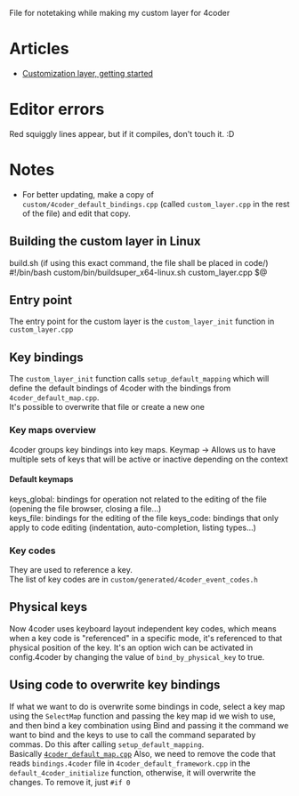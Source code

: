 File for notetaking while making my custom layer for 4coder

# Articles
- [Customization layer, getting started](https://4coder.handmade.network/forums/articles/t/7319-customization_layer_-_getting_started__4coder_4.1_])

# Editor errors
Red squiggly lines appear, but if it compiles, don't touch it. :D

# Notes
- For better updating, make a copy of `custom/4coder_default_bindings.cpp` (called `custom_layer.cpp` in the rest of the file) and edit that copy. 

## Building the custom layer in Linux
build.sh (if using this exact command, the file shall be placed in code/)
    #!/bin/bash
    custom/bin/buildsuper_x64-linux.sh custom_layer.cpp $@

## Entry point
The entry point for the custom layer is the `custom_layer_init` function in `custom_layer.cpp` 

## Key bindings
The `custom_layer_init` function calls `setup_default_mapping` which will define the default bindings of 4coder with the bindings from `4coder_default_map.cpp`.  
It's possible to overwrite that file or create a new one

### Key maps overview
4coder groups key bindings into key maps.
Keymap -> Allows us to have multiple sets of keys that will be active or inactive depending on the context

#### Default keymaps
keys_global: bindings for operation not related to the editing of the file (opening the file browser, closing a file...)   
keys_file: bindings for the editing of the file
keys_code: bindings that only apply to code editing (indentation, auto-completion, listing types...)

### Key codes
They are used to reference a key.   
The list of key codes are in `custom/generated/4coder_event_codes.h` 

## Physical keys
Now 4coder uses keyboard layout independent key codes, which means when a key code is "referenced" in a specific mode, it's referenced to that physical position of the key.
It's an option wich can be activated in config.4coder by changing the value of `bind_by_physical_key` to true.

## Using code to overwrite key bindings
If what we want to do is overwrite some bindings in code, select a key map using the `SelectMap` function and passing the key map id we wish to use, and then bind a key combination using Bind and passing it the command we want to bind and the keys to use to call the command separated by commas. Do this after calling `setup_default_mapping`.  
Basically [`4coder_default_map.cpp`](code/custom/4coder_default_map.cpp)
Also, we need to remove the code that reads `bindings.4coder` file in `4coder_default_framework.cpp` in the `default_4coder_initialize` function, otherwise, it will overwrite the changes.
To remove it, just `#if 0` 
